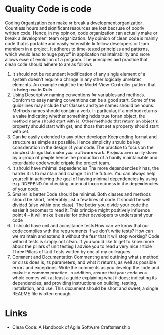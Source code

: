 #  Quality Code is code
Coding Organization can make or break a development organization. Countless hours and significant resources are lost because of poorly written code. Hence, in my opinion, code organization can actually make or break a development team organization. 
My opinion of clean code is mainly code that is portable and easily extensible to fellow developers or team members in a project. It adheres to time-tested principles and patterns, which would lead to huge payoff in application maintainability and more allows ease of evolution of a program.
The principles and practice that clean code should adhere to are as follows
1. It should not be redundant
Modification of any single element of a system doesn’t require a change in any other logically unrelated elements. An example might be the Model-View-Controller pattern that is being use in Rails. 
2. Using Descriptive naming conventions for variables and methods.
Conform to easy naming conventions can be a good start. Some of the guidelines may include that Classes and type names should be nouns. Methods names should contain a verb. In particular, if a method returns a value indicating whether something holds true for an object, the method name should start with is. Other methods that return an object's property should start with get, and those that set a property should start with set.
5. Can be easily extended to any other developer
Keep coding format and structure as simple as possible. Hence simplicity should be key consideration in the design of your code. The practice to focus on the simplest things that make your software work.
Projects are mainly done by a group of people hence the production of a hardly maintainable and extendable code would cripple the project team.
6. It should have minimal dependencies
The more dependencies it has, the harder it is to maintain and change it in the future. You can always help yourself in achieving the goal of having minimal dependencies by using e.g. NDEPEND for checking potential incorrectness in the dependencies of your code.
7. Smaller is better
Code should be minimal. Both classes and methods should be short, preferably just a few lines of code. It should be well divided (also within one class). The better you divide your code the easier it becomes to read it. This principle might positively influence point 4 – it will make it easier for other developers to understand your code.
8. It should have unit and acceptance tests
How can we know that our code complies with the requirements if we don’t write tests? How can we maintain and extend it without the fear that it will stop working? Code without tests is simply not clean. If you would like to get to know more about the pillars of unit testing I advise you to read a very nice article Three Pillars of Unit Tests written by one of my colleagues.
9. Comment and Documentation 
Commenting and outlining what a method or class does is, its parameters, and what it returns, as well as possible errors and exceptions. Write the comments as you develop the code and make it a common practice.
In addition, ensure that your code as a whole comes with at least a guide explaining what it does; indicating its dependencies; and providing instructions on building, testing, installation, and use. This document should be short and sweet; a single README file is often enough.


# Links

* Clean Code: A Handbook of Agile Software Craftsmanship
